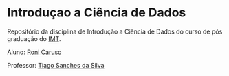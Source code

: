 # Introduçao a Ciência de Dados
Repositório da disciplina de Introdução a Ciência de Dados do curso de pós graduação do [IMT](https://maua.br/pos-graduacao/especializacao-360h/ciencia-de-dados-e-inteligencia-artificial?utm_medium=cpc&utm_source=google&utm_campaign=pos2021&utm_content=s_maua_institucional).

Aluno: [Roni Caruso](www.linkedin.com/in/roni-caruso)

Professor: [Tiago Sanches da Silva](https://github.com/Tiagoeem)



